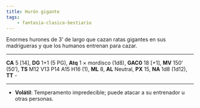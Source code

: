 ```yaml
---
title: Hurón gigante
tags:
    - fantasia-clasica-bestiario
---
```

Enormes hurones de 3’ de largo que cazan ratas gigantes en sus madrigueras y que los humanos entrenan para cazar.
___
**CA** 5 [14], **DG** 1+1 (5 PG), **Atq** 1 × mordisco (1d8), **GAC0** 18 [+1], **MV** 150’ (50’), **TS** M12 V13 P14 A15 H16 (1), **ML** 8, **AL** Neutral, **PX** 15, **NA** 1d8 (1d12), **TT** -
___
- **Volátil**: Temperamento impredecible; puede atacar a su entrenador u otras personas.

